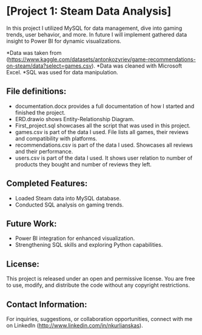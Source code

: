 # [Project 1: Steam Data Analysis]

In this project I utilized MySQL for data management, dive into gaming trends, user behavior, and more.
In future I will implement gathered data insight to Power BI for dynamic visualizations.

*Data was taken from (https://www.kaggle.com/datasets/antonkozyriev/game-recommendations-on-steam/data?select=games.csv).
*Data was cleaned with Microsoft Excel.
*SQL was used for data manipulation.

## File definitions:

- documentation.docx provides a full documentation of how I started and finished the project.
- ERD.drawio shows Entity-Relationship Diagram.
- First_project.sql showcases all the script that was used in this project.
- games.csv is part of the data I used. File lists all games, their reviews and compatibility with platforms.
- recommendations.csv is part of the data I used. Showcases all reviews and their performance.
- users.csv is part of the data I used. It shows user relation to number of products they bought and number of reviews they left.

## Completed Features:

- Loaded Steam data into MySQL database.
- Conducted SQL analysis on gaming trends.

## Future Work:

- Power BI integration for enhanced visualization.
- Strengthening SQL skills and exploring Python capabilities.

## License:

This project is released under an open and permissive license. You are free to use, modify, and distribute the code without any copyright restrictions.

## Contact Information:

For inquiries, suggestions, or collaboration opportunities, connect with me on LinkedIn (http://www.linkedin.com/in/nkurlianskas).

